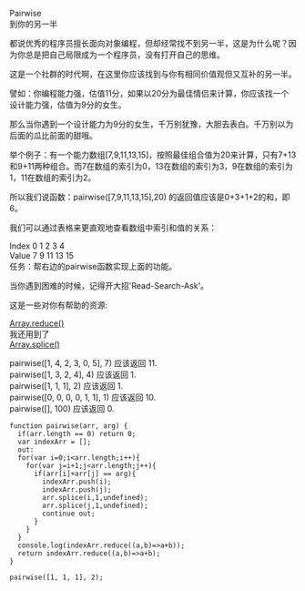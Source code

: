 Pairwise  
到你的另一半

都说优秀的程序员擅长面向对象编程，但却经常找不到另一半，这是为什么呢？因为你总是把自己局限成为一个程序员，没有打开自己的思维。

这是一个社群的时代啊，在这里你应该找到与你有相同价值观但又互补的另一半。

譬如：你编程能力强，估值11分，如果以20分为最佳情侣来计算，你应该找一个设计能力强，估值为9分的女生。

那么当你遇到一个设计能力为9分的女生，千万别犹豫，大胆去表白。千万别以为后面的瓜比前面的甜哦。

举个例子：有一个能力数组[7,9,11,13,15]，按照最佳组合值为20来计算，只有7+13和9+11两种组合。而7在数组的索引为0，13在数组的索引为3，9在数组的索引为1，11在数组的索引为2。

所以我们说函数：pairwise([7,9,11,13,15],20) 的返回值应该是0+3+1+2的和，即6。

我们可以通过表格来更直观地查看数组中索引和值的关系：

Index	0	1	2	3	4  
Value	7	9	11	13	15  
任务：帮右边的pairwise函数实现上面的功能。              

当你遇到困难的时候，记得开大招'Read-Search-Ask'。  

这是一些对你有帮助的资源:  

[Array.reduce()](https://developer.mozilla.org/zh-CN/docs/Web/JavaScript/Reference/Global_Objects/Array/Reduce)  
我还用到了  
[Array.splice()](https://developer.mozilla.org/zh-CN/docs/Web/JavaScript/Reference/Global_Objects/Array/splice)

pairwise([1, 4, 2, 3, 0, 5], 7) 应该返回 11.  
pairwise([1, 3, 2, 4], 4) 应该返回 1.  
pairwise([1, 1, 1], 2) 应该返回 1.  
pairwise([0, 0, 0, 0, 1, 1], 1) 应该返回 10.  
pairwise([], 100) 应该返回 0.  

```
function pairwise(arr, arg) {
  if(arr.length == 0) return 0;
  var indexArr = [];
  out:
  for(var i=0;i<arr.length;i++){
    for(var j=i+1;j<arr.length;j++){
      if(arr[i]+arr[j] == arg){
        indexArr.push(i);
        indexArr.push(j);
        arr.splice(i,1,undefined);
        arr.splice(j,1,undefined);
        continue out;
      }
    }
  }
  console.log(indexArr.reduce((a,b)=>a+b));
  return indexArr.reduce((a,b)=>a+b);
}

pairwise([1, 1, 1], 2);

```